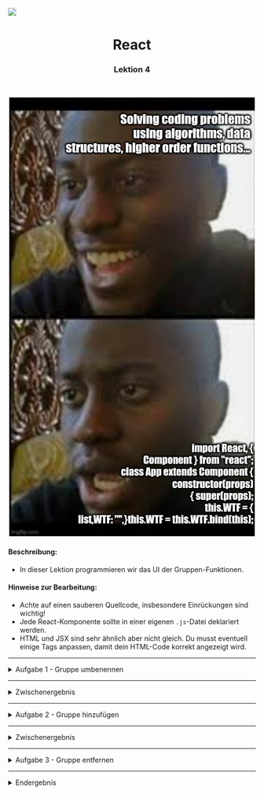 
![](https://us-central1-progress-markdown.cloudfunctions.net/progress/80)
<h1 align="center">React</h1>
<h3 align="center">Lektion 4</h3>
<br>

<p align="center">
  <img src="img/react-meme.jpg" />
</p>

#### Beschreibung:

- In dieser Lektion programmieren wir das UI der Gruppen-Funktionen.

#### Hinweise zur Bearbeitung:

- Achte auf einen sauberen Quellcode, insbesondere Einrückungen sind wichtig!
- Jede React-Komponente sollte in einer eigenen `.js`-Datei deklariert werden.
- HTML und JSX sind sehr ähnlich aber nicht gleich. Du musst eventuell einige Tags anpassen, damit dein HTML-Code korrekt angezeigt wird.
  
---


<details>
<summary>Aufgabe 1 - Gruppe umbenennen</summary>

1. Öffne die Datei [GruppeBearbeitenTag.js](../src/components/GruppeBearbeitenTag.js) und vervollständige die `handleChange()`-Methode. Programmiere folgenden Code darin:
   1. Deklariere eine Variable `gruppenName` und weise ihr den Wert von `event.target.value` zu.
   2. Aktualisiere den `state.newName` mit `gruppenName`.
2. Vervollständige in der gleichen Klasse die `gruppeUmbenennen()`-Methode. Programmiere folgenden Code darin:
   1. Weise dem übergebenen Argument `gruppe.name` den Wert von `this.state.newName` zu.
   2. Aktualisiere den `state.isEditing` mit `false`.
3. Starte die App mit folgendem Befehl: `npm start`
4. Teste die App im Chrome-Browser, indem Du diese URL aufrufst:  
[http://localhost:3000](http://localhost:3000)

**Ergebnis:** du solltest zwischen View- und Edit-Mode umschalten können und Gruppen umbenennen können.
</details>

---
<details>
<summary>Zwischenergebnis</summary>

Das Ergebnis sollte im Browser ungefähr so aussehen:  
>![Aufgabe 1](img/lektion4-1.png)
</details>

---

<details>
<summary>Aufgabe 2 - Gruppe hinzufügen</summary>

1. Öffne die Datei [GruppenDialog.js](../src/components/GruppenDialog.js) und vervollständige die`gruppeHinzufuegen()`-Methode. Programmiere folgenden Code darin:
2. Deklariere eine Variable namens `eingabe` und weise ihr das Ergebnis von `document.getElementById("eingabe")` zu. In `eingabe.value` steht, was der User eingegeben hat. 
3. Deklariere eine Variable namens `gruppenName` und weise ihr den Wert von `eingabe.value.trim()` zu. 
4. Wenn die User-Eingabe mehrere Buchstaben enthält (also die `gruppenName.length` größer als 0 ist), dann:
   1. Füge mittels `Modell.gruppeHinzufuegen()` eine neue Gruppe hinzu. Verwendet `gruppenName` als Argument.
   2. Aktualisiere die `state.gruppenListe`, um die neue Gruppe sichtbar zu machen.
5. Lösche in jedem Fall die User-Eingabe wieder.
6. Setze mit `eingabe.focus()` den Cursor wieder ins Eingabefeld, damit der User direkt weitere Gruppen eingeben kann.

**Ergebnis:** du solltest nun einen Gruppe in das Eingabefeld eingeben und per Klick auf den Plus-Button oder Betätigen der Enter-Taste hinzufügen können. Danach sollte sich das Eingabefeld leeren.
</details>


---

<details>
<summary>Zwischenergebnis</summary>

Das Ergebnis sollte im Browser ungefähr so aussehen:  
>![Aufgabe 2](img/lektion4-2.png)
</details>

---
<details>
<summary>Aufgabe 3 - Gruppe entfernen</summary>

1. Öffne die Datei [GruppenDialog.js](../src/components/GruppenDialog.js) und vervollständige die`gruppeEntfernen()`-Methode. Programmiere folgenden Code darin:
2. Rufe `Modell.gruppeEntfernen()` auf und übergib den `name`-Parameter.
3. Aktualisiere die `state.gruppenListe`, um die geänderte Gruppen-Liste sichtbar zu machen.

**Ergebnis:** per Klick auf das Mülleimer-Icon sollte nun die entsprechende Gruppe gelöscht werden.
</details>

---

<details>
<summary>Endergebnis</summary>

Das Endergebnis sollte im Browser ungefähr so aussehen:
>![Endergebnis](img/lektion4-3.png)
</details>




